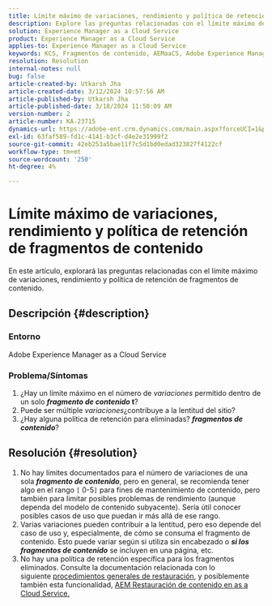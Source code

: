 ```yaml
---
title: Límite máximo de variaciones, rendimiento y política de retención de fragmentos de contenido
description: Explore las preguntas relacionadas con el límite máximo de variaciones, el rendimiento y la política de retención de fragmentos de contenido.
solution: Experience Manager as a Cloud Service
product: Experience Manager as a Cloud Service
applies-to: Experience Manager as a Cloud Service
keywords: KCS, Fragmentos de contenido, AEMaaCS, Adobe Experience Manager
resolution: Resolution
internal-notes: null
bug: false
article-created-by: Utkarsh Jha
article-created-date: 3/12/2024 10:57:56 AM
article-published-by: Utkarsh Jha
article-published-date: 3/18/2024 11:50:09 AM
version-number: 2
article-number: KA-23715
dynamics-url: https://adobe-ent.crm.dynamics.com/main.aspx?forceUCI=1&pagetype=entityrecord&etn=knowledgearticle&id=fcf6705a-5fe0-ee11-904d-6045bd0063aa
exl-id: 63faf589-fd1c-4141-b3cf-d4e2e31999f2
source-git-commit: 42eb253a5bae11f7c5d1bd0edad323827f4122cf
workflow-type: tm+mt
source-wordcount: '250'
ht-degree: 4%

---
```


# Límite máximo de variaciones, rendimiento y política de retención de fragmentos de contenido


En este artículo, explorará las preguntas relacionadas con el límite máximo de variaciones, rendimiento y política de retención de fragmentos de contenido.

## Descripción {#description}


### Entorno

Adobe Experience Manager as a Cloud Service

### Problema/Síntomas

1. ¿Hay un límite máximo en el número de *variaciones* permitido dentro de un solo <b>*fragmento de contenido* t</b>?
2. Puede ser múltiple *variaciones*¿contribuye a la lentitud del sitio?
3. ¿Hay alguna política de retención para eliminadas? <b>*fragmentos de contenido</b>*?



## Resolución {#resolution}


1. No hay límites documentados para el número de variaciones de una sola <b>*fragmento de contenido</b>*, pero en general, se recomienda tener algo en el rango `[` 0-5`]`  para fines de mantenimiento de contenido, pero también para limitar posibles problemas de rendimiento (aunque dependa del modelo de contenido subyacente). Sería útil conocer posibles casos de uso que puedan ir más allá de ese rango.
2. Varias variaciones pueden contribuir a la lentitud, pero eso depende del caso de uso y, especialmente, de cómo se consuma el fragmento de contenido. Esto puede variar según si utiliza sin encabezado o <b>*si los fragmentos de contenido</b>* se incluyen en una página, etc.
3. No hay una política de retención específica para los fragmentos eliminados. Consulte la documentación relacionada con lo siguiente [procedimientos generales de restauración](https://experienceleague.adobe.com/docs/experience-cloud-kcs/kbarticles/KA-23505.html?lang=en), y posiblemente también esta funcionalidad, [AEM Restauración de contenido en as a Cloud Service.](https://experienceleague.adobe.com/docs/experience-manager-cloud-service/content/operations/restore.html?lang=es)
